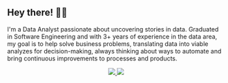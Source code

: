 ## Hey there! 👋🏽

I'm a Data Analyst passionate about uncovering stories in data. Graduated in Software Engineering and with 3+ years of experience in the data area, my goal is to help solve business problems, translating data into viable analyzes for decision-making, always thinking about ways to automate and bring continuous improvements to processes and products.

<div align="center">
    <a href="https://www.linkedin.com/in/ceciliasilvads/" target="_blank"><img src="https://img.shields.io/badge/-LinkedIn-beabfd?style=for-the-badge&logo=linkedin&logoColor=white" target="_blank">
    </a>
    <a href="https://www.hackerrank.com/ceciliasilvadsza" target="_blank"><img src="https://img.shields.io/badge/-hackerRank-beabfd?style=for-the-badge&logo=HackerRank&logoColor=white" target="_blank">
    </a> 
</div>
